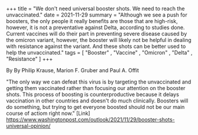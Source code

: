 +++ title = "We don't need universal booster shots. We need to reach the unvaccinated." 
date = 2021-11-29 
summary = "Although we see a push for boosters, the only people it really benefits are those that are high-risk, however, it is not a preventative against Delta, according to studies done. Current vaccines will do their part in preventing severe disease caused by the omicron variant, however, the booster will likely not be helpful in dealing with resistance against the variant. And these shots can be better used to help the unvaccinated."
tags = [ "Booster" , "Vaccine" , "Omicron" , "Delta" , "Resistance" ]
+++

By By Philip Krause, Marion F. Gruber and Paul A. Offit
 
"The only way we can defeat this virus is by targeting the unvaccinated and getting them vaccinated rather than focusing our attention on the booster shots. This process of boosting is counterproductive because it delays vaccination in other countries and doesn't do much clinically. Boosters will do something, but trying to get everyone boosted should not be our main course of actiom right now." 
[Link] https://www.washingtonpost.com/outlook/2021/11/29/booster-shots-universal-opinion/
